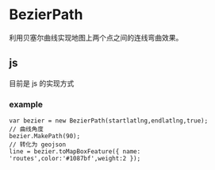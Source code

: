 # BezierPath
利用贝塞尔曲线实现地图上两个点之间的连线弯曲效果。
## js 
目前是 js 的实现方式

### example
```
var bezier = new BezierPath(startlatlng,endlatlng,true);
// 曲线角度
bezier.MakePath(90);
// 转化为 geojson
line = bezier.toMapBoxFeature({ name: 'routes',color:'#1087bf',weight:2 });
```
